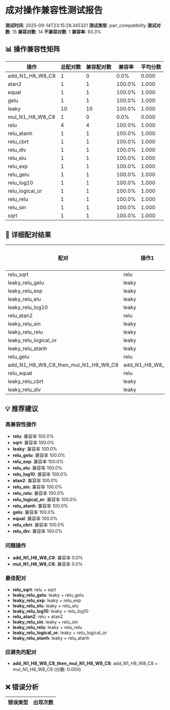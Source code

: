 # 成对操作兼容性测试报告

**测试时间**: 2025-09-14T23:15:28.345321
**测试类型**: pair_compatibility
**测试对数**: 15
**兼容对数**: 14
**不兼容对数**: 1
**兼容率**: 93.3%

## 📊 操作兼容性矩阵

| 操作 | 总配对数 | 兼容配对数 | 兼容率 | 平均分数 |
|------|----------|------------|--------|----------|
| add_N1_H8_W8_C8 | 1 | 0 | 0.0% | 0.000 |
| atan2 | 1 | 1 | 100.0% | 1.000 |
| equal | 1 | 1 | 100.0% | 1.000 |
| gelu | 1 | 1 | 100.0% | 1.000 |
| leaky | 10 | 10 | 100.0% | 1.000 |
| mul_N1_H8_W8_C8 | 1 | 0 | 0.0% | 0.000 |
| relu | 4 | 4 | 100.0% | 1.000 |
| relu_atanh | 1 | 1 | 100.0% | 1.000 |
| relu_cbrt | 1 | 1 | 100.0% | 1.000 |
| relu_div | 1 | 1 | 100.0% | 1.000 |
| relu_elu | 1 | 1 | 100.0% | 1.000 |
| relu_exp | 1 | 1 | 100.0% | 1.000 |
| relu_gelu | 1 | 1 | 100.0% | 1.000 |
| relu_log10 | 1 | 1 | 100.0% | 1.000 |
| relu_logical_or | 1 | 1 | 100.0% | 1.000 |
| relu_relu | 1 | 1 | 100.0% | 1.000 |
| relu_sin | 1 | 1 | 100.0% | 1.000 |
| sqrt | 1 | 1 | 100.0% | 1.000 |

## 🔗 详细配对结果

| 配对 | 操作1 | 操作2 | 兼容性分数 | 状态 |
|------|-------|-------|------------|------|
| relu_sqrt | relu | sqrt | 1.000 | ✅ |
| leaky_relu_gelu | leaky | relu_gelu | 1.000 | ✅ |
| leaky_relu_exp | leaky | relu_exp | 1.000 | ✅ |
| leaky_relu_elu | leaky | relu_elu | 1.000 | ✅ |
| leaky_relu_log10 | leaky | relu_log10 | 1.000 | ✅ |
| relu_atan2 | relu | atan2 | 1.000 | ✅ |
| leaky_relu_sin | leaky | relu_sin | 1.000 | ✅ |
| leaky_relu_relu | leaky | relu_relu | 1.000 | ✅ |
| leaky_relu_logical_or | leaky | relu_logical_or | 1.000 | ✅ |
| leaky_relu_atanh | leaky | relu_atanh | 1.000 | ✅ |
| relu_gelu | relu | gelu | 1.000 | ✅ |
| add_N1_H8_W8_C8_then_mul_N1_H8_W8_C8 | add_N1_H8_W8_C8 | mul_N1_H8_W8_C8 | 0.000 | ❌ |
| relu_equal | relu | equal | 1.000 | ✅ |
| leaky_relu_cbrt | leaky | relu_cbrt | 1.000 | ✅ |
| leaky_relu_div | leaky | relu_div | 1.000 | ✅ |

## 💡 推荐建议

### 高兼容性操作

- **relu**: 兼容率 100.0%
- **sqrt**: 兼容率 100.0%
- **leaky**: 兼容率 100.0%
- **relu_gelu**: 兼容率 100.0%
- **relu_exp**: 兼容率 100.0%
- **relu_elu**: 兼容率 100.0%
- **relu_log10**: 兼容率 100.0%
- **atan2**: 兼容率 100.0%
- **relu_sin**: 兼容率 100.0%
- **relu_relu**: 兼容率 100.0%
- **relu_logical_or**: 兼容率 100.0%
- **relu_atanh**: 兼容率 100.0%
- **gelu**: 兼容率 100.0%
- **equal**: 兼容率 100.0%
- **relu_cbrt**: 兼容率 100.0%
- **relu_div**: 兼容率 100.0%

### 问题操作

- **add_N1_H8_W8_C8**: 兼容率 0.0%
- **mul_N1_H8_W8_C8**: 兼容率 0.0%

### 最佳配对

- **relu_sqrt**: relu + sqrt
- **leaky_relu_gelu**: leaky + relu_gelu
- **leaky_relu_exp**: leaky + relu_exp
- **leaky_relu_elu**: leaky + relu_elu
- **leaky_relu_log10**: leaky + relu_log10
- **relu_atan2**: relu + atan2
- **leaky_relu_sin**: leaky + relu_sin
- **leaky_relu_relu**: leaky + relu_relu
- **leaky_relu_logical_or**: leaky + relu_logical_or
- **leaky_relu_atanh**: leaky + relu_atanh

### 应避免的配对

- **add_N1_H8_W8_C8_then_mul_N1_H8_W8_C8**: add_N1_H8_W8_C8 + mul_N1_H8_W8_C8 (分数: 0.000)

## ❌ 错误分析

| 错误类型 | 出现次数 |
|----------|----------|
